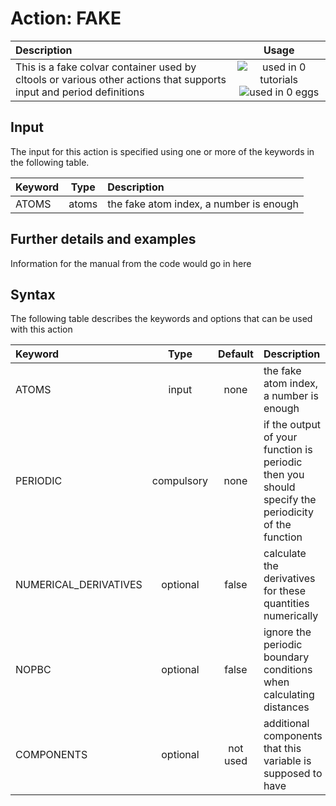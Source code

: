 # Action: FAKE

| Description    | Usage |
|:--------|:--------:|
| This is a fake colvar container used by cltools or various other actions that supports input and period definitions | ![used in 0 tutorials](https://img.shields.io/badge/tutorials-0-red.svg)![used in 0 eggs](https://img.shields.io/badge/nest-0-red.svg) | 

## Input

The input for this action is specified using one or more of the keywords in the following table.

| Keyword |  Type | Description |
|:--------|:------:|:-----------|
| ATOMS | atoms | the fake atom index, a number is enough |


## Further details and examples 
Information for the manual from the code would go in here 
## Syntax 
The following table describes the keywords and options that can be used with this action 

| Keyword | Type | Default | Description |
|:-------|:----:|:-------:|:-----------|
| ATOMS | input | none | the fake atom index, a number is enough |
| PERIODIC | compulsory | none | if the output of your function is periodic then you should specify the periodicity of the function |
| NUMERICAL_DERIVATIVES | optional | false |  calculate the derivatives for these quantities numerically |
| NOPBC | optional | false |  ignore the periodic boundary conditions when calculating distances |
| COMPONENTS | optional | not used | additional components that this variable is supposed to have |
